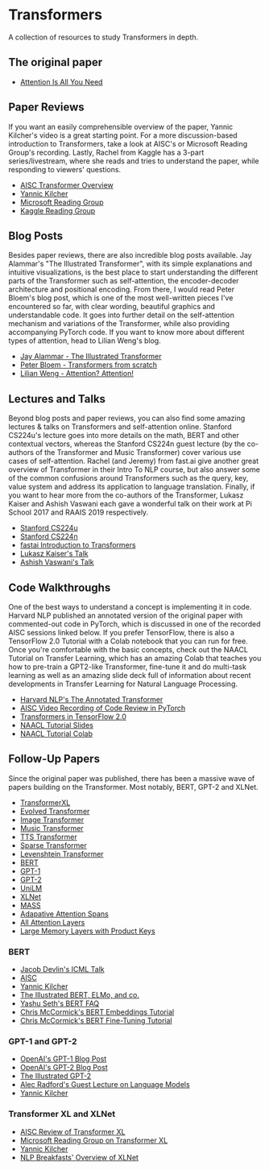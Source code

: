# Transformers
A collection of resources to study Transformers in depth. 

## The original paper
- [Attention Is All You Need](https://papers.nips.cc/paper/7181-attention-is-all-you-need.pdf)


## Paper Reviews
If you want an easily comprehensible overview of the paper, Yannic Kilcher's video is a great starting point. For a more discussion-based introduction to Transformers, take a look at AISC's or Microsoft Reading Group's recording. Lastly, Rachel from Kaggle has a 3-part series/livestream, where she reads and tries to understand the paper, while responding to viewers' questions.  

- [AISC Transformer Overview](https://www.youtube.com/watch?time_continue=2175&v=S0KakHcj_rs)
- [Yannic Kilcher](https://www.youtube.com/watch?v=iDulhoQ2pro)
- [Microsoft Reading Group](https://www.youtube.com/watch?v=y96jfSz2IHY&t=2392s)
- [Kaggle Reading Group](https://www.youtube.com/watch?v=54uLU7Nxyv8&t=2182s)


## Blog Posts
Besides paper reviews, there are also incredible blog posts available. Jay Alammar's "The Illustrated Transformer", with its simple explanations and intuitive visualizations, is the best place to start understanding the different parts of the Transformer such as self-attention, the encoder-decoder architecture and positional encoding. From there, I would read Peter Bloem's blog post, which is one of the most well-written pieces I've encountered so far, with clear wording, beautiful graphics and understandable code. It goes into further detail on the self-attention mechanism and variations of the Transformer, while also providing accompanying PyTorch code. If you want to know more about different types of attention, head to Lilian Weng's blog. 
- [Jay Alammar - The Illustrated Transformer](http://jalammar.github.io/illustrated-transformer/)
- [Peter Bloem - Transformers from scratch](http://www.peterbloem.nl/blog/transformers)
- [Lilian Weng - Attention? Attention!](https://lilianweng.github.io/lil-log/2018/06/24/attention-attention.html)


## Lectures and Talks
Beyond blog posts and paper reviews, you can also find some amazing lectures & talks on Transformers and self-attention online. Stanford CS224u's lecture goes into more details on the math, BERT and other contextual vectors, whereas the Stanford CS224n guest lecture (by the co-authors of the Transformer and Music Transformer) cover various use cases of self-attention. Rachel (and Jeremy) from fast.ai give another great overview of Transformer in their Intro To NLP course, but also answer some of the common confusions around Transformers such as the query, key, value system and address its application to language translation. Finally, if you want to hear more from the co-authors of the Transformer, Lukasz Kaiser and Ashish Vaswani each gave a wonderful talk on their work at Pi School 2017 and RAAIS 2019 respectively.
   
- [Stanford CS224u](https://www.youtube.com/watch?v=lzBB7xoZ3Q8&t=746s)
- [Stanford CS224n](https://www.youtube.com/watch?v=5vcj8kSwBCY&t=1211s)
- [fastai Introduction to Transformers](https://www.youtube.com/watch?v=AFkGPmU16QA&list=PLtmWHNX-gukKocXQOkQjuVxglSDYWsSh9&index=18&t=848s)
- [Lukasz Kaiser's Talk](https://www.youtube.com/watch?v=rBCqOTEfxvg&t=1075s)
- [Ashish Vaswani's Talk](https://www.youtube.com/watch?v=5vcj8kSwBCY&t=1212s)

## Code Walkthroughs 
One of the best ways to understand a concept is implementing it in code. Harvard NLP published an annotated version of the original paper with commented-out code in PyTorch, which is discussed in one of the recorded AISC sessions linked below. If you prefer TensorFlow, there is also a TensorFlow 2.0 Tutorial with a Colab notebook that you can run for free. Once you're comfortable with the basic concepts, check out the NAACL Tutorial on Transfer Learning, which has an amazing Colab that teaches you how to pre-train a GPT2-like Transformer, fine-tune it and do multi-task learning as well as an amazing slide deck full of information about recent developments in Transfer Learning for Natural Language Processing. 
- [Harvard NLP's The Annotated Transformer](https://www.youtube.com/watch?v=KMY2Knr4iAs)
- [AISC Video Recording of Code Review in PyTorch](https://www.youtube.com/watch?v=KMY2Knr4iAs)
- [Transformers in TensorFlow 2.0](https://www.tensorflow.org/beta/tutorials/text/transformer)
- [NAACL Tutorial Slides](http://tiny.cc/NAACLTransfer)
- [NAACL Tutorial Colab](http://tiny.cc/NAACLTransferColab)



## Follow-Up Papers
Since the original paper was published, there has been a massive wave of papers building on the Transformer. Most notably, BERT, GPT-2 and XLNet. 
- [TransformerXL](https://arxiv.org/abs/1901.02860)
- [Evolved Transformer](https://arxiv.org/abs/1901.11117)
- [Image Transformer](https://arxiv.org/abs/1802.05751)
- [Music Transformer](https://arxiv.org/abs/1809.04281)
- [TTS Transformer](https://arxiv.org/abs/1809.08895)
- [Sparse Transformer](https://arxiv.org/abs/1904.10509)
- [Levenshtein Transformer](https://arxiv.org/abs/1905.11006)
- [BERT](https://arxiv.org/abs/1810.04805)
- [GPT-1](https://s3-us-west-2.amazonaws.com/openai-assets/research-covers/language-unsupervised/language_understanding_paper.pdf)
- [GPT-2](https://d4mucfpksywv.cloudfront.net/better-language-models/language_models_are_unsupervised_multitask_learners.pdf)
- [UniLM](https://arxiv.org/abs/1905.03197)
- [XLNet](https://arxiv.org/abs/1906.08237)
- [MASS](https://arxiv.org/abs/1905.02450)
- [Adapative Attention Spans](https://arxiv.org/abs/1905.07799)
- [All Attention Layers](https://arxiv.org/abs/1907.01470)
- [Large Memory Layers with Product Keys](https://arxiv.org/abs/1907.05242)

### BERT
- [Jacob Devlin's ICML Talk](https://videoken.com/embed/uN4PKDp5HOU?tocitem=4)
- [AISC](https://www.youtube.com/watch?v=BhlOGGzC0Q0)
- [Yannic Kilcher](https://www.youtube.com/watch?v=-9evrZnBorM)
- [The Illustrated BERT, ELMo, and co.](http://jalammar.github.io/illustrated-bert/)
- [Yashu Seth's BERT FAQ](https://yashuseth.blog/2019/06/12/bert-explained-faqs-understand-bert-working/)
- [Chris McCormick's BERT Embeddings Tutorial](https://mccormickml.com/2019/05/14/BERT-word-embeddings-tutorial/)
- [Chris McCormick's BERT Fine-Tuning Tutorial](https://mccormickml.com/2019/07/22/BERT-fine-tuning/)

### GPT-1 and GPT-2
- [OpenAI's GPT-1 Blog Post](https://openai.com/blog/language-unsupervised/)
- [OpenAI's GPT-2 Blog Post](https://openai.com/blog/better-language-models/)
- [The Illustrated GPT-2](https://jalammar.github.io/illustrated-gpt2/)
- [Alec Radford's Guest Lecture on Language Models](https://www.youtube.com/watch?v=GEtbD6pqTTE&t=2057s)
- [Yannic Kilcher](https://www.youtube.com/watch?v=u1_qMdb0kYU)

### Transformer XL and XLNet
- [AISC Review of Transformer XL](https://www.youtube.com/watch?v=cXZ9YBqH3m0&t=2226s)
- [Microsoft Reading Group on Transformer XL](https://www.youtube.com/watch?v=cXZ9YBqH3m0&t=2226s)
- [Yannic Kilcher](https://www.youtube.com/watch?v=H5vpBCLo74U)
- [NLP Breakfasts' Overview of XLNet](https://www.youtube.com/watch?v=cXZ9YBqH3m0&t=2226s)

